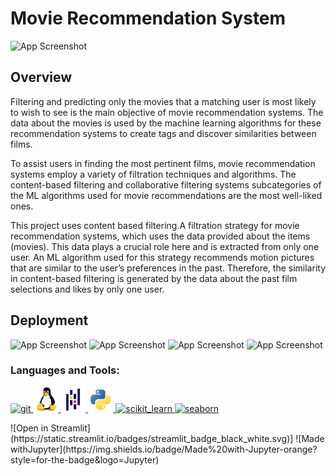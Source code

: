 
# Movie Recommendation System 
![App Screenshot](https://i.imgur.com/MUmLraf.png)

## Overview

Filtering and predicting only the movies that a matching user is most likely to wish to see is the main objective of movie recommendation systems. The data about the movies is used by the machine learning algorithms for these recommendation systems to create tags and discover similarities between films.

To assist users in finding the most pertinent films, movie recommendation systems employ a variety of filtration techniques and algorithms. The content-based filtering and collaborative filtering systems subcategories of the ML algorithms used for movie recommendations are the most well-liked ones.

This project uses content based filtering.A filtration strategy for movie recommendation systems, which uses the data provided about the items (movies). This data plays a crucial role here and is extracted from only one user. An ML algorithm used for this strategy recommends motion pictures that are similar to the user’s preferences in the past. Therefore, the similarity in content-based filtering is generated by the data about the past film selections and likes by only one user.


## Deployment

![App Screenshot](https://i.imgur.com/MUmLraf.png)
![App Screenshot](https://i.imgur.com/tozmwF3.png)
![App Screenshot](https://i.imgur.com/wkyXoMd.png)
![App Screenshot](https://i.imgur.com/jFY8bVF.png)



<h3 align="left">Languages and Tools:</h3>
<p align="left"> <a href="https://git-scm.com/" target="_blank" rel="noreferrer"> <img src="https://www.vectorlogo.zone/logos/git-scm/git-scm-icon.svg" alt="git" width="40" height="40"/> </a> <a href="https://www.linux.org/" target="_blank" rel="noreferrer"> <img src="https://raw.githubusercontent.com/devicons/devicon/master/icons/linux/linux-original.svg" alt="linux" width="40" height="40"/> </a> <a href="https://pandas.pydata.org/" target="_blank" rel="noreferrer"> <img src="https://raw.githubusercontent.com/devicons/devicon/2ae2a900d2f041da66e950e4d48052658d850630/icons/pandas/pandas-original.svg" alt="pandas" width="40" height="40"/> </a> <a href="https://www.python.org" target="_blank" rel="noreferrer"> <img src="https://raw.githubusercontent.com/devicons/devicon/master/icons/python/python-original.svg" alt="python" width="40" height="40"/> </a> <a href="https://scikit-learn.org/" target="_blank" rel="noreferrer"> <img src="https://upload.wikimedia.org/wikipedia/commons/0/05/Scikit_learn_logo_small.svg" alt="scikit_learn" width="40" height="40"/> </a> <a href="https://seaborn.pydata.org/" target="_blank" rel="noreferrer"> <img src="https://seaborn.pydata.org/_images/logo-mark-lightbg.svg" alt="seaborn" width="40" height="40"/> </a> </p>
![Open in Streamlit](https://static.streamlit.io/badges/streamlit_badge_black_white.svg)]
![Made withJupyter](https://img.shields.io/badge/Made%20with-Jupyter-orange?style=for-the-badge&logo=Jupyter)


